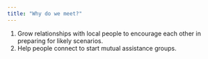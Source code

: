 ```yaml
---
title: "Why do we meet?"
---
```


1. Grow relationships with local people to encourage each other in preparing for likely scenarios.
2. Help people connect to start mutual assistance groups.